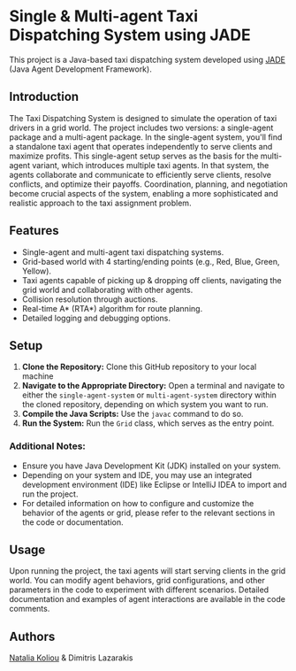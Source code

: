 # Single & Multi-agent Taxi Dispatching System using JADE
This project is a Java-based taxi dispatching system developed using [JADE](https://en.wikipedia.org/wiki/Java_Agent_Development_Framework) (Java Agent Development Framework).

## Introduction

The Taxi Dispatching System is designed to simulate the operation of taxi drivers in a grid world. The project includes two versions: a single-agent package and a multi-agent package. In the single-agent system, you'll find a standalone taxi agent that operates independently to serve clients and maximize profits. This single-agent setup serves as the basis for the multi-agent variant, which introduces multiple taxi agents. In that system, the agents collaborate and communicate to efficiently serve clients, resolve conflicts, and optimize their payoffs. Coordination, planning, and negotiation become crucial aspects of the system, enabling a more sophisticated and realistic approach to the taxi assignment problem.

## Features
- Single-agent and multi-agent taxi dispatching systems.
- Grid-based world with 4 starting/ending points (e.g., Red, Blue, Green, Yellow).
- Taxi agents capable of picking up & dropping off clients, navigating the grid world and collaborating with other agents.
- Collision resolution through auctions.
- Real-time A* (RTA*) algorithm for route planning.
- Detailed logging and debugging options.

## Setup
1. **Clone the Repository:** Clone this GitHub repository to your local machine
2. **Navigate to the Appropriate Directory:** Open a terminal and navigate to either the `single-agent-system` or `multi-agent-system` directory within the cloned repository, depending on which system you want to run.
4. **Compile the Java Scripts:** Use the `javac` command to do so.
5. **Run the System:** Run the `Grid` class, which serves as the entry point.

### Additional Notes:
- Ensure you have Java Development Kit (JDK) installed on your system.
- Depending on your system and IDE, you may use an integrated development environment (IDE) like Eclipse or IntelliJ IDEA to import and run the project.
- For detailed information on how to configure and customize the behavior of the agents or grid, please refer to the relevant sections in the code or documentation.

## Usage
Upon running the project, the taxi agents will start serving clients in the grid world. You can modify agent behaviors, grid configurations, and other parameters in the code to experiment with different scenarios. Detailed documentation and examples of agent interactions are available in the code comments.

## Authors
[Natalia Koliou](https://www.linkedin.com/in/natalia-koliou-b37b01197/) & Dimitris Lazarakis
